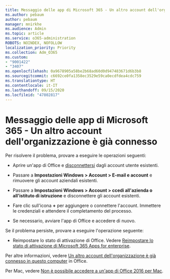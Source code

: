 ```yaml
---
title: Messaggio delle app di Microsoft 365 - Un altro account dell'organizzazione è già connesso
ms.author: pebaum
author: pebaum
manager: mnirkhe
ms.audience: Admin
ms.topic: article
ms.service: o365-administration
ROBOTS: NOINDEX, NOFOLLOW
localization_priority: Priority
ms.collection: Adm_O365
ms.custom:
- "9001422"
- "3407"
ms.openlocfilehash: 0a9678905a58be2b68ad60d0d947483671d6b3b8
ms.sourcegitcommit: c6692ce0fa1358ec3529e59ca0ecdfdea4cdc759
ms.translationtype: HT
ms.contentlocale: it-IT
ms.lasthandoff: 09/15/2020
ms.locfileid: "47802817"
---
```

# <a name="microsoft-365-apps-message---sorry-another-account-from-your-organization-is-already-signed-in"></a>Messaggio delle app di Microsoft 365 - Un altro account dell'organizzazione è già connesso

Per risolvere il problema, provare a eseguire le operazioni seguenti:

- Aprire un'app di Office e [disconnettersi](https://support.office.com/article/sign-out-of-office-5a20dc11-47e9-4b6f-945d-478cb6d92071) dagli account utente esistenti.

- Passare a **Impostazioni Windows > Account > E-mail e account** e rimuovere gli account aziendali esistenti.

- Passare a **Impostazioni Windows > Account > ccedi all'azienda o all'istituto di istruzione** e disconnettere gli account esistenti. 

- Fare clic sull'icona **+** per aggiungere o connettere l'account. Immettere le credenziali e attendere il completamento del processo.

- Se necessario, avviare l'app di Office e accedere di nuovo. 

Se il problema persiste, provare a eseguire l'operazione seguente: 

- Reimpostare lo stato di attivazione di Office. Vedere [Reimpostare lo stato di attivazione di Microsoft 365 Apps for enterprise](https://docs.microsoft.com/office365/troubleshoot/activation/reset-office-365-proplus-activation-state).

Per altre informazioni, vedere [Un altro account dell'organizzazione è già connesso in questo computer](https://docs.microsoft.com/office/troubleshoot/error-messages/another-account-already-signed-in) in Office.

Per Mac, vedere [Non è possibile accedere a un'app di Office 2016 per Mac](https://docs.microsoft.com/office365/troubleshoot/authentication/sign-in-to-office-2016-for-mac-fail).

